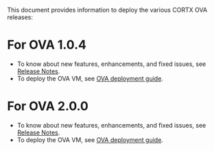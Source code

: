 This document provides information to deploy the various CORTX OVA releases:

# For OVA 1.0.4

- To know about new features, enhancements, and fixed issues, see [Release Notes](1.0.4/CHANGELOG-1.0.4.md).
- To deploy the OVA VM, see [OVA deployment guide](1.0.4/CORTX_on_Open_Virtual_Appliance.rst). 

# For OVA 2.0.0

- To know about new features, enhancements, and fixed issues, see [Release Notes](2.0.0/CHANGELOG-2.0.0.md).
- To deploy the OVA VM, see [OVA deployment guide](2.0.0/CORTX_on_Open_Virtual_Appliance.rst). 

